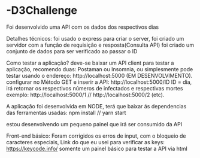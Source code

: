 # -D3Challenge
Foi desenvolvido uma API com os dados dos respectivos dias

Detalhes técnicos: 
foi usado o express para criar o server, 
foi criado um servidor com a função de requisição e resposta(Consulta API) 
foi criado um conjunto de dados para ser verificado ao passar o ID

Como testar a aplicação? 
deve-se baixar um  API client para  testar a aplicação, recomendo duas: Postaman ou Insomnia, ou simplesmente pode testar usando o endereço:  http://localhost:5000 (EM DESENVOLVIMENTO).
configurar no Método GET e inserir a API: 
      http://localhost:5000/ID
      ID = dia, irá retornar os respectivos números de infectados e respectivas mortes
      exemplo: 
       http://localhost:5000/1 //  http://localhost:5000/2 (etc).


A aplicação foi desenvolvida em NODE, terá que baixar ás dependencias das ferramentas usadas: 
npm install //  yarn start


estou desenvolvendo um pequeno painel que irá ser consumido da API 

Front-end básico: 
Foram corrigidos os erros de input, com o bloqueio de caracteres especiais, 
Link do que eu usei para verificar as keys: https://keycode.info/
somente um painel básico para testar a API via html
